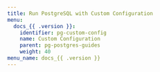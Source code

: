 ```yaml
---
title: Run PostgreSQL with Custom Configuration
menu:
  docs_{{ .version }}:
    identifier: pg-custom-config
    name: Custom Configuration
    parent: pg-postgres-guides
    weight: 40
menu_name: docs_{{ .version }}
---
```


